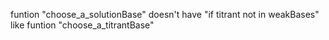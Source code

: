 funtion "choose_a_solutionBase" doesn't have "if titrant not in weakBases" like funtion "choose_a_titrantBase"